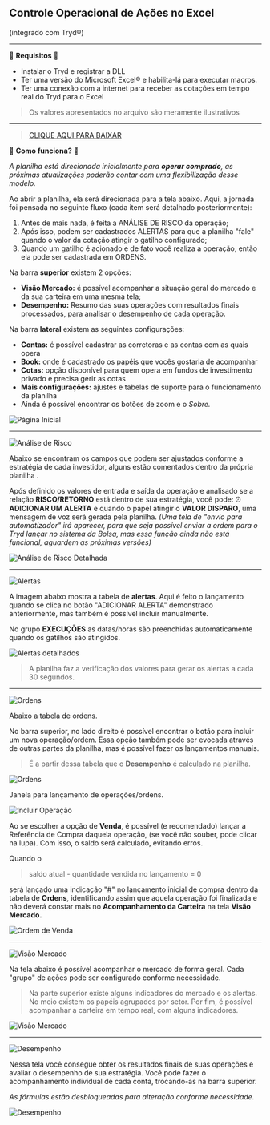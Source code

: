 ## Controle Operacional de Ações no Excel ##
(integrado com Tryd&reg;)


------------



📜	**Requisitos** 📜
-  Instalar o Tryd e registrar a DLL 
- Ter uma versão do Microsoft Excel&reg; e habilita-lá para executar macros.
- Ter uma conexão com a internet para receber as cotações em tempo real do Tryd para o Excel

> Os valores apresentados no arquivo são meramente ilustrativos
------------


> [ CLIQUE AQUI PARA BAIXAR](https://github.com/jrafaelrn/excel_VBA/blob/master/TRYD/Tryd_Robot_v1-0.xlsm "**⬇ CLIQUE AQUI PARA BAIXAR ⬇**")


🤔 **Como funciona?** 🤔

*A planilha está direcionada inicialmente para **operar comprado**, as próximas atualizações poderão contar com uma flexibilização desse modelo.*

Ao abrir a planilha, ela será direcionada para a tela abaixo.
Aqui, a jornada foi pensada no seguinte fluxo (cada item será detalhado posteriormente):
1. Antes de mais nada, é feita a ANÁLISE DE RISCO da operação;
1. Após isso, podem ser cadastrados ALERTAS para que a planilha "fale" quando o valor da cotação atingir o gatilho configurado;
1. Quando um gatilho é acionado e de fato você realiza a operação, então ela pode ser cadastrada em ORDENS.


Na barra **superior** existem 2 opções:
- **Visão Mercado:** é possível acompanhar a situação geral do mercado e da sua carteira em uma mesma tela;
- **Desempenho:** Resumo das suas operações com resultados finais processados, para analisar o desempenho de cada operação.


Na barra **lateral** existem as seguintes configurações:
- **Contas:** é possível cadastrar as corretoras e as contas com as quais opera
- **Book:** onde é cadastrado os papéis que vocês gostaria de acompanhar
- **Cotas:** opção disponível para quem opera em fundos de investimento privado e precisa gerir as cotas
- **Mais configurações:** ajustes e tabelas de suporte para o funcionamento da planilha
- Ainda é possível encontrar os botões de zoom e o *Sobre.*



![Página Inicial](https://github.com/jrafaelrn/excel_VBA/blob/master/TRYD/HOW_TO/Tela%20Inicial.PNG?raw=true "Página Inicial")

------------


![Análise de Risco](https://github.com/jrafaelrn/excel_VBA/blob/master/TRYD/HOW_TO/Analise%20de%20Risco_icon.PNG?raw=true "Análise de Risco")

Abaixo se encontram os campos que podem ser ajustados conforme a estratégia de cada investidor, alguns estão comentados dentro da própria planilha .

Após definido os valores de entrada e saída da operação e analisado se a relação **RISCO/RETORNO** está dentro de sua estratégia, você pode:
	⏰ **ADICIONAR UM ALERTA** e quando o papel atingir o **VALOR DISPARO**, uma mensagem de voz será gerada pela planilha.
	*(Uma tela de "envio para automatizador" irá aparecer, para que seja possível enviar a ordem para o Tryd lançar no sistema da Bolsa, mas essa função ainda não está funcional, aguardem as próximas versões)*

![Análise de Risco Detalhada](https://github.com/jrafaelrn/excel_VBA/blob/master/TRYD/HOW_TO/Analise%20de%20Risco.PNG?raw=true "Análise de Risco Detalhada")

------------

![Alertas](https://github.com/jrafaelrn/excel_VBA/blob/master/TRYD/HOW_TO/Alertas_icon.PNG?raw=true "Alertas")

A imagem abaixo mostra a tabela de **alertas**.
Aqui é feito o lançamento quando se clica no botão "ADICIONAR ALERTA" demonstrado anteriormente, mas também é possível incluir manualmente.

No grupo **EXECUÇÕES** as datas/horas são preenchidas automaticamente quando os gatilhos são atingidos. 



![Alertas detalhados](https://github.com/jrafaelrn/excel_VBA/blob/master/TRYD/HOW_TO/Alertas.PNG?raw=true "Alertas detalhados")
> A planilha faz a verificação dos valores para gerar os alertas a cada 30 segundos.

------------

![Ordens](https://github.com/jrafaelrn/excel_VBA/blob/master/TRYD/HOW_TO/Ordens_icon.PNG?raw=true "Ordens")

Abaixo a tabela de ordens.

No barra superior, no lado direito é possível encontrar o botão para incluir um nova operação/ordem. Essa opção também pode ser evocada através de outras partes da planilha, mas é possível fazer os lançamentos manuais.

> É a partir dessa tabela que o **Desempenho** é calculado na planilha.

![Ordens](https://github.com/jrafaelrn/excel_VBA/blob/master/TRYD/HOW_TO/Ordens.PNG?raw=true "Ordens")


Janela para lançamento de operações/ordens.

![Incluir Operação](https://github.com/jrafaelrn/excel_VBA/blob/master/TRYD/HOW_TO/Incluir%20Ordem.PNG?raw=true "Incluir Operação")

Ao se escolher a opção de **Venda**, é possível (e recomendado) lançar a Referência de Compra daquela operação, (se você não souber, pode clicar na lupa).
Com isso, o saldo será calculado, evitando erros. 

Quando o
> saldo atual - quantidade vendida no lançamento = 0 

será lançado uma indicação "#" no lançamento inicial de compra dentro da tabela de **Ordens**, identificando assim que aquela operação foi finalizada e não deverá constar mais no **Acompanhamento da Carteira** na tela **Visão Mercado.**

![Ordem de Venda](https://github.com/jrafaelrn/excel_VBA/blob/master/TRYD/HOW_TO/Incluir%20Ordem_Venda.PNG?raw=true "Ordem de Venda")

------------

![Visão Mercado](https://github.com/jrafaelrn/excel_VBA/blob/master/TRYD/HOW_TO/Visao%20Geral_icon.PNG?raw=true "Visão Mercado")

Na tela abaixo é possível acompanhar o mercado de forma geral.
Cada "grupo" de ações pode ser configurado conforme necessidade.

> Na parte superior existe alguns indicadores do mercado e os alertas.
No meio existem os papéis agrupados por setor.
Por fim, é possível acompanhar a carteira em tempo real, com alguns indicadores.



![Visão Mercado](https://github.com/jrafaelrn/excel_VBA/blob/master/TRYD/HOW_TO/Visao%20Geral.PNG?raw=true "Visão Mercado")


------------

![Desempenho](https://github.com/jrafaelrn/excel_VBA/blob/master/TRYD/HOW_TO/Desempenho_icon.PNG?raw=true "Desempenho")

Nessa tela você consegue obter os resultados finais de suas operações e avaliar o desempenho de sua estratégia.
Você pode fazer o acompanhamento individual de cada conta, trocando-as na barra superior.

*As fórmulas estão desbloqueadas para alteração conforme necessidade.*


![Desempenho](https://github.com/jrafaelrn/excel_VBA/blob/master/TRYD/HOW_TO/Desempenho.PNG?raw=true "Desempenho")
